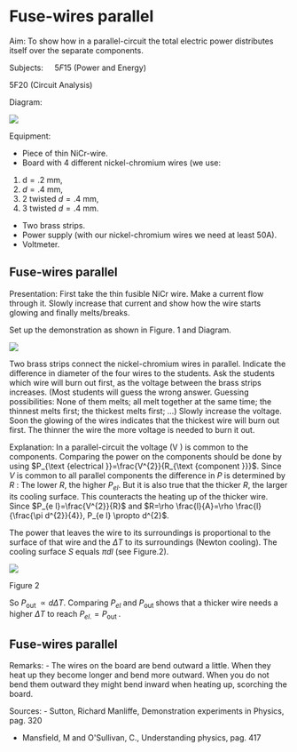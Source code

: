 # Fuse-wires parallel 

Aim: To show how in a parallel-circuit the total electric power distributes itself over the separate components.

Subjects: $\quad 5 F 15$ (Power and Energy)

5F20 (Circuit Analysis)

Diagram:

![](https://cdn.mathpix.com/cropped/2024_06_24_fa59092f636c6ac792e4g-1.jpg?height=523&width=821&top_left_y=476&top_left_x=739)

Equipment:

- Piece of thin NiCr-wire.
- Board with 4 different nickel-chromium wires (we use:

1. $\mathrm{d}=.2 \mathrm{~mm}$,
2. $d=.4 \mathrm{~mm}$,
3. 2 twisted $d=.4 \mathrm{~mm}$,
4. 3 twisted $d=.4 \mathrm{~mm}$.

- Two brass strips.
- Power supply (with our nickel-chromium wires we need at least 50A).
- Voltmeter.


## Fuse-wires parallel

Presentation: First take the thin fusible NiCr wire. Make a current flow through it. Slowly increase that current and show how the wire starts glowing and finally melts/breaks.

Set up the demonstration as shown in Figure. 1 and Diagram.

![](https://cdn.mathpix.com/cropped/2024_06_24_fa59092f636c6ac792e4g-2.jpg?height=293&width=542&top_left_y=496&top_left_x=886)

Two brass strips connect the nickel-chromium wires in parallel. Indicate the difference in diameter of the four wires to the students. Ask the students which wire will burn out first, as the voltage between the brass strips increases. (Most students will guess the wrong answer. Guessing possibilities: None of them melts; all melt together at the same time; the thinnest melts first; the thickest melts first; ...) Slowly increase the voltage. Soon the glowing of the wires indicates that the thickest wire will burn out first. The thinner the wire the more voltage is needed to burn it out.

Explanation: In a parallel-circuit the voltage $(\mathrm{V}$ ) is common to the components. Comparing the power on the components should be done by using $P_{\text {electrical }}=\frac{V^{2}}{R_{\text {component }}}$. Since $V$ is common to all parallel components the difference in $P$ is determined by $R$ : The lower $R$, the higher $P_{e l}$. But it is also true that the thicker $R$, the larger its cooling surface. This counteracts the heating up of the thicker wire. Since $P_{e l}=\frac{V^{2}}{R}$ and $R=\rho \frac{l}{A}=\rho \frac{l}{\frac{\pi d^{2}}{4}}, P_{e l} \propto d^{2}$.

The power that leaves the wire to its surroundings is proportional to the surface of that wire and the $\Delta T$ to its surroundings (Newton cooling). The cooling surface $S$ equals $\pi d l$ (see Figure.2).

![](https://cdn.mathpix.com/cropped/2024_06_24_fa59092f636c6ac792e4g-2.jpg?height=300&width=250&top_left_y=1628&top_left_x=1035)

Figure 2

So $P_{\text {out }} \propto d \Delta T$. Comparing $P_{e l}$ and $P_{\text {out }}$ shows that a thicker wire needs a higher $\Delta T$ to reach $P_{e l .}=P_{\text {out }}$.

## Fuse-wires parallel

Remarks: - The wires on the board are bend outward a little. When they heat up they become longer and bend more outward. When you do not bend them outward they might bend inward when heating up, scorching the board.

Sources: - Sutton, Richard Manliffe, Demonstration experiments in Physics, pag. 320

- Mansfield, M and O'Sullivan, C., Understanding physics, pag. 417

